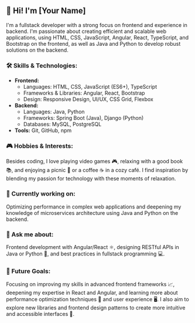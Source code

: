 <h2>👋 Hi! I'm [Your Name]</h2>
<p>I'm a fullstack developer with a strong focus on frontend and experience in backend. I'm passionate about creating efficient and scalable web applications, using HTML, CSS, JavaScript, Angular, React, TypeScript, and Bootstrap on the frontend, as well as Java and Python to develop robust solutions on the backend.</p>

<h3>🛠️ Skills & Technologies:</h3>
<ul>
  <li><strong>Frontend:</strong>
    <ul>
      <li>Languages: HTML, CSS, JavaScript (ES6+), TypeScript</li>
      <li>Frameworks & Libraries: Angular, React, Bootstrap</li>
      <li>Design: Responsive Design, UI/UX, CSS Grid, Flexbox</li>
    </ul>
  </li>
  <li><strong>Backend:</strong>
    <ul>
      <li>Languages: Java, Python</li>
      <li>Frameworks: Spring Boot (Java), Django (Python)</li>
      <li>Databases: MySQL, PostgreSQL</li>
    </ul>
     <li><strong>Tools:</strong> Git, GitHub, npm</li>
  </li>
</ul>

<h3>🎮 Hobbies & Interests:</h3>
<p>Besides coding, I love playing video games 🎮, relaxing with a good book 📚, and enjoying a picnic 🧺 or a coffee ☕ in a cozy café. I find inspiration by blending my passion for technology with these moments of relaxation.</p>

<h3>🚀 Currently working on:</h3>
<p>Optimizing performance in complex web applications and deepening my knowledge of microservices architecture using Java and Python on the backend.</p>

<h3>💬 Ask me about:</h3>
<p>Frontend development with Angular/React ⚛️, designing RESTful APIs in Java or Python 🐍, and best practices in fullstack programming 💻.</p>

<h3>🎯 Future Goals:</h3>
<p>Focusing on improving my skills in advanced frontend frameworks 📈, deepening my expertise in React and Angular, and learning more about performance optimization techniques 🚀 and user experience 🖥️. I also aim to explore new libraries and frontend design patterns to create more intuitive and accessible interfaces 🎨.</p>


<div id="language-chart" style="width: 100%; height: 400px;"></div>
